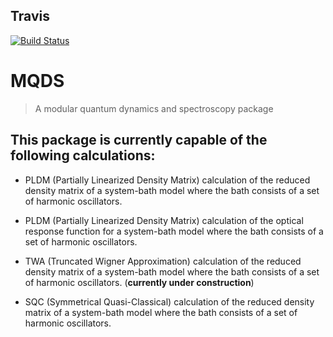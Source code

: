 ## Travis
[![Build Status](https://travis-ci.org/jprov410/mqds.svg?branch=master)](https://travis-ci.org/jprov410/mqds)

# MQDS

> A modular quantum dynamics and spectroscopy package

This package is currently capable of the following calculations:
----

* PLDM (Partially Linearized Density Matrix) calculation of the reduced density matrix of a system-bath model where the bath consists of a set of harmonic oscillators.

* PLDM (Partially Linearized Density Matrix) calculation of the optical response function for a system-bath model where the bath consists of a set of harmonic oscillators.

* TWA (Truncated Wigner Approximation) calculation of the reduced density matrix of a system-bath model where the bath consists of a set of harmonic oscillators. (__currently under construction__)

* SQC (Symmetrical Quasi-Classical) calculation of the reduced density  matrix of a system-bath model where the bath consists of a set of harmonic oscillators. 

